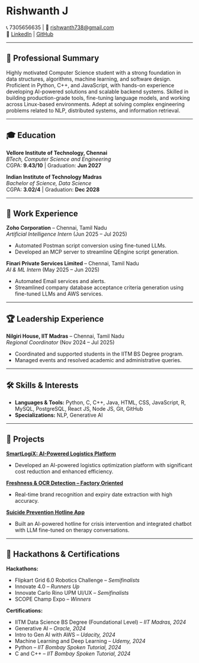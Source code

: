 # Rishwanth J  

📞 7305656635 | 📧 rishwanth738@gmail.com  
🔗 [LinkedIn](https://www.linkedin.com/in/rishwanth-j-9516a328a/) | [GitHub](https://github.com/Rishwanth738)  

---

## 📌 Professional Summary  
Highly motivated Computer Science student with a strong foundation in data structures, algorithms, machine learning, and software design. Proficient in Python, C++, and JavaScript, with hands-on experience developing AI-powered solutions and scalable backend systems. Skilled in building production-grade tools, fine-tuning language models, and working across Linux-based environments. Adept at solving complex engineering problems related to NLP, distributed systems, and information retrieval.

---

## 🎓 Education  

**Vellore Institute of Technology, Chennai**  
*BTech, Computer Science and Engineering*  
CGPA: **9.43/10** | Graduation: **Jun 2027**  

**Indian Institute of Technology Madras**  
*Bachelor of Science, Data Science*  
CGPA: **3.02/4** | Graduation: **Dec 2028**  

---

## 💼 Work Experience  

**Zoho Corporation** – Chennai, Tamil Nadu  
*Artificial Intelligence Intern* (Jun 2025 – Jul 2025)  
- Automated Postman script conversion using fine-tuned LLMs.  
- Developed an MCP server to streamline QEngine script generation.

**Finari Private Services Limited** – Chennai, Tamil Nadu  
*AI & ML Intern* (May 2025 – Jun 2025)  
- Automated Email services and alerts.  
- Streamlined company database acceptance criteria generation using fine-tuned LLMs and AWS services.

---

## 🏆 Leadership Experience  

**Nilgiri House, IIT Madras** – Chennai, Tamil Nadu  
*Regional Coordinator* (Nov 2024 – Jul 2025)  
- Coordinated and supported students in the IITM BS Degree program.  
- Managed events and resolved academic and administrative queries.

---

## 🛠 Skills & Interests  

- **Languages & Tools:** Python, C, C++, Java, HTML, CSS, JavaScript, R, MySQL, PostgreSQL, React JS, Node JS, Git, GitHub  
- **Specializations:** NLP, Generative AI  

---

## 🚀 Projects  

**[SmartLogiX: AI-Powered Logistics Platform](https://github.com/Rishwanth738/SmartLogiX-An-AI-Powered-Logistics-Optimization-Platform)**  
- Developed an AI-powered logistics optimization platform with significant cost reduction and enhanced efficiency.

**[Freshness & OCR Detection – Factory Oriented](https://github.com/Rishwanth738/Freshness-and-ocr-detection-Factory-oriented)**  
- Real-time brand recognition and expiry date extraction with high accuracy.

**[Suicide Prevention Hotline App](https://github.com/Rishwanth738/HopeLine---Suicide-Prevention-Hotline-app)**  
- Built an AI-powered hotline for crisis intervention and integrated chatbot with LLM fine-tuned on therapy conversations.

---

## 🏅 Hackathons & Certifications  

**Hackathons:**  
- Flipkart Grid 6.0 Robotics Challenge – *Semifinalists*  
- Innovate 4.0 – *Runners Up*  
- Innovate Carlo Rino UPM UI/UX – *Semifinalists*  
- SCOPE Champ Expo – *Winners*  

**Certifications:**  
- IITM Data Science BS Degree (Foundational Level) – *IIT Madras, 2024*  
- Generative AI – *Oracle, 2024*  
- Intro to Gen AI with AWS – *Udacity, 2024*  
- Machine Learning and Deep Learning – *Udemy, 2024*  
- Python – *IIT Bombay Spoken Tutorial, 2024*  
- C and C++ – *IIT Bombay Spoken Tutorial, 2024*